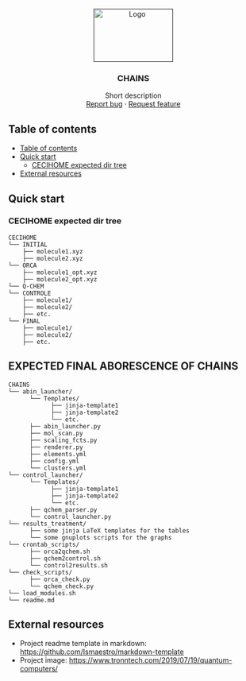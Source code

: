 <p align="center">
  <a href="">
    <img src="https://www.tronntech.com/wp-content/uploads/2019/06/Quantum_Physics_featured.jpg" alt="Logo" width=160 height=107>
  </a>

  <h3 align="center">CHAINS</h3>

  <p align="center">
    Short description
    <br>
    <a href="https://github.com/hexosphere/qc-pipeline/issues/new?template=bug.md">Report bug</a>
    ·
    <a href="https://github.com/hexosphere/qc-pipeline/issues/new?template=feature.md&labels=feature">Request feature</a>
  </p>
</p>


## Table of contents

- [Table of contents](#table-of-contents)
- [Quick start](#quick-start)
  - [CECIHOME expected dir tree](#cecihome-expected-dir-tree)
- [External resources](#external-resources)


## Quick start

### CECIHOME expected dir tree

```text
CECIHOME
└── INITIAL
    ├── molecule1.xyz
    ├── molecule2.xyz
└── ORCA
    ├── molecule1_opt.xyz
    ├── molecule2_opt.xyz
└── Q-CHEM
└── CONTROLE
    ├── molecule1/
    ├── molecule2/
    ├── etc.
└── FINAL
    ├── molecule1/
    ├── molecule2/
    ├── etc.
```

## EXPECTED FINAL ABORESCENCE OF CHAINS

```text
CHAINS
└── abin_launcher/
      └── Templates/
            ├── jinja-template1
            ├── jinja-template2
            └── etc.
      ├── abin_launcher.py
      ├── mol_scan.py
      ├── scaling_fcts.py
      ├── renderer.py
      ├── elements.yml
      ├── config.yml
      └── clusters.yml
└── control_launcher/
      └── Templates/
            ├── jinja-template1
            ├── jinja-template2
            └── etc.
      ├── qchem_parser.py
      └── control_launcher.py
└── results_treatment/
      ├── some jinja LaTeX templates for the tables
      └── some gnuplots scripts for the graphs
└── crontab_scripts/
      ├── orca2qchem.sh
      ├── qchem2control.sh
      └── control2results.sh
└── check_scripts/
      ├── orca_check.py
      └── qchem_check.py
└── load_modules.sh
└── readme.md
```

## External resources

- Project readme template in markdown: https://github.com/Ismaestro/markdown-template
- Project image: https://www.tronntech.com/2019/07/19/quantum-computers/

